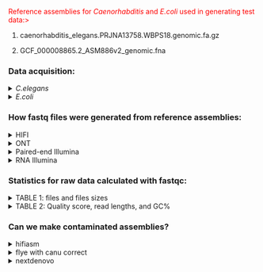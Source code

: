 <span style="color:red;">Reference assemblies for _Caenorhabditis_ and _E.coli_ used in generating test data:> </span>

1. caenorhabditis_elegans.PRJNA13758.WBPS18.genomic.fa.gz

2. GCF_000008865.2_ASM886v2_genomic.fna

### Data acquisition:

<details>
<summary><i>C.elegans</i></summary>

```
#from wormbase
wget https://ftp.ebi.ac.uk/pub/databases/wormbase/parasite/releases/WBPS18/species/caenorhabditis_elegans/PRJNA13758/caenorhabditis_elegans.PRJNA13758.WBPS18.genomic.fa.gz
gunzip caenorhabditis_elegans.PRJNA13758.WBPS18.genomic.fa.gz
```
  
</details>



<details>
<summary><i>E.coli</i></summary>

```
#from NCBI
module load sratoolkit-3.0.0
fastq-dump GCF_000008865.2
unzip ncbi_dataset\ \(1\).zip
cd ncbi_dataset/data/GCF_000008865.2
cp GCF_000008865.2_ASM886v2_genomic.fna ./../../../.
rm -r ncbi_dataset
```
  
</details>




### How fastq files were generated from reference assemblies:

<details>
<summary>HIFI</summary>
  
The HIFI fastq files were made with the software [pbsim3](https://github.com/yukiteruono/pbsim3) in multipass mode.
This creates a sam file which must be converted into a bam using the software [samtools](https://www.htslib.org/).
This bam is then input into pacbio's [ccs](https://ccs.how/) software, which was installed with the bioconda package pbccs.

**Step 1: pbsim3**

```
#!/bin/bash
#SBATCH --account account_name
#SBATCH --qos partition_name
#SBATCH --partition partition_name
#SBATCH --output=out_%pbsim.log

module load pbsim3-3.0.4

pbsim --strategy wgs \
      --method qshmm \
      --qshmm QSHMM-RSII.model \
      --depth 60 \
      --genome /your/path/to/caenorhabditis_elegans.PRJNA13758.WBPS18.genomic.fa \
      --pass-num 10
```

This will generate a sam file for each chromosome (for elegans it is 7, 6 plus mitochondria)


**Step 2: samtools**

```
module load samtools-1.15.1-gcc-8.2.0
cat *.sam > HIFIelegans.sam   #concatenate all the sam files into one
samtools view -b ./HIFIelegans.sam -o ./HIFIelegans.bam
```

**Step 3: ccs**

```
#!/bin/bash
#SBATCH --account account_name
#SBATCH --qos partition_name
#SBATCH --partition partition_name
#SBATCH --output=out_%ccs.log

module load mamba/23.1.0-4
source activate pbccs

ccs HIFIelegans.bam HIFIelegans.fastq.gz
```

**Step 4: repeat** pbsim3, samtools, ccs (steps 1-3) for ecoli, changing the genome from caenorhabditis_elegans.PRJNA13758.WBPS18.genomic.fa
to GCF_000008865.2_ASM886v2_genomic.fna and output file names from HIFIelegans to HIFIecoli

**Step 5: unzip and concatenate the fastq files together:**

```
gunzip HIFIelegans.fastq.gz
gunzip HIFIecoli.fastq.gz
cat HIFIelegans.fastq HIFIecoli.fastq > HIFItestData.fastq
```

</details>


<details>
<summary>ONT</summary>

The HIFI fastq files were made with the software [pbsim3](https://github.com/yukiteruono/pbsim3) with the high quality ONT model, generating reads with at least 90% accuracy. 

```
#!/bin/bash
#SBATCH --account account_name
#SBATCH --qos partition_name
#SBATCH --partition partition_name
#SBATCH --output=out_%pbsim.log

module load pbsim3-3.0.4

pbsim --strategy wgs \
      --method qshmm \
      --qshmm QSHMM-ONT-HQ.model \
      --depth 60 \
      --genome ./caenorhabditis_elegans.PRJNA13758.WBPS18.genomic.fa
```

repeat w/ e.coli genome and then concatenate all .fastq files together under ONTtestData.fastq

</details>


<details>
<summary>Paired-end Illumina</summary>

All Illumina data was generated using the software [ART](https://manpages.debian.org/testing/art-nextgen-simulation-tools/art_illumina.1.en.html), which was installed with the bioconda package.

```
#!/bin/bash

#SBATCH --account account_name
#SBATCH --qos partition_name
#SBATCH --partition partition_name
#SBATCH --output=out_art.log
#SBATCH --mail-user=username@email.com   #use your own email
#SBATCH --mail-type=ALL
#SBATCH -n 8

module load mamba/23.1.0-4
source activate art

art_illumina -sam -i caenorhabditis_elegans.PRJNA13758.WBPS18.genomic.fa -l 150 -p -nf 0 -f 60 -m 200 -s 10 -ss HS25 -o Illumina_elegans
```

repeat with ecoli and concatenate the Illumina_elegans1 with Illumina_ecoli1 and Illumina_elegans2 with Illumina_ecoli2
  
</details>

<details>
<summary>RNA Illumina</summary>

<details>
<summary>Data acquisition</summary>
  
```
#from wormbase
wget https://ftp.ebi.ac.uk/pub/databases/wormbase/parasite/releases/WBPS18/species/caenorhabditis_elegans/PRJNA13758/caenorhabditis_elegans.PRJNA13758.WBPS18.CDS_transcripts.fa.gz
gunzip caenorhabditis_elegans.PRJNA13758.WBPS18.CDS_transcripts.fa.gz
```

As for the _E.coli_ the same GCF_000008865.2_ASM886v2_genomic.fna assembly file was used. 

</details>



<details>
<summary>fastq generation</summary>

Repeat of paired-end Illumina but this time usingcaenorhabditis_elegans.PRJNA13758.WBPS18.CDS_transcripts.fa instead of caenorhabditis_elegans.PRJNA13758.WBPS18.genomic.fa

Again concatenate this with the ecoli data.
  
</details>



</details>







  

  
</details>



### Statistics for raw data calculated with fastqc:

<details>
<summary>TABLE 1: files and files sizes</summary>
  
| file | size | number of sequences |
|------|------|---------------------|
| caenorhabditis_elegans.PRJNA13758.WBPS18.genomic.fa | 98M | 7 |
| caenorhabditis_elegans.PRJNA13758.WBPS18.CDS_transcripts.fa | 41M | 28,558 |
| GCF_000008865.2_ASM886v2_genomic.fna | 5.5M | 3 |
| HIFItestData.fastq | 1.7G | 131,789 |
| ONTtestData.fastq | 12G | 689,630 |
| IlluminaTestData_1.fastq | 6.3G | 21,176,070 |
| IlluminaTestData_2.fastq | 6.3G | 21,176,070 |
| IlluminaRNAtestData_1.fastq | 2.7G | 8,847,030 |
| IlluminaRNAtestData_2.fastq | 2.7G | 8,847,030 |

</details>

<details>
<summary>TABLE 2: Quality score, read lengths, and GC%</summary>

| file | mean Phred Quality Score | shortest read | longest read | mean read length | GC% |
|------|--------------------------|---------------|--------------|------------------|-----|
| HIFItestData.fastq | 80 | 98 | 49,907 | 5000 | 39% |
| ONTtestData.fastq | 14 | 96 | 78,823 | 8000 | 36% |
| IlluminaTestData_1.fastq | 36 | 150 | 150 | 150 | 36% |
| IlluminaTestData_2.fastq | 36 | 150 | 150 | 150 | 36% |
| IlluminaRNAtestData_1.fastq | 36 | 150 | 150 | 150 | 44% |
| IlluminaRNAtestData_2.fastq | 36 | 150 | 150 | 150 | 44% |

  
</details>


### Can we make contaminated assemblies?

<details>
<summary>hifiasm</summary>

JUST KIDDING :<

When you go to assemble this the assembly is only 20M with 2 contigs??? Let's try using less ecoli sequences by using seqtk to take 100 random sequences:

```
module load seqtk-1.3
seqtk sample -s100 HIFIecoli.fastq 100 > subsetHIFIecoli.fastq
```

OKAY, that didn't work either. 15M file, 1 sequence. Let's try running hifiasm on just the elegans HIFI reads rather than the concatenated reads.

WELP, same result, 15M file, 1 sequence.

Try regenerating HIFI data?

</details>


<details>
<summary>flye with canu correct</summary>
  
</details>



<details>
<summary>nextdenovo</summary>
  
</details>
